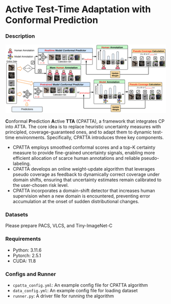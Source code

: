 # Active Test-Time Adaptation with Conformal Prediction

### Description

![Alt text](images/schematic_diagram.png)

**C**onformal **P**rediction **A**ctive **TTA** (CPATTA), a framework that integrates CP into ATTA. The core idea is to replace heuristic uncertainty measures with principled, coverage-guaranteed ones, and to adapt them to dynamic test-time environments. Specifically, CPATTA introduces three key components.
* CPATTA employs smoothed conformal scores and a top-K certainty measure to provide fine-grained uncertainty signals, enabling more efficient allocation of scarce human annotations and reliable pseudo-labeling.
* CPATTA develops an online weight-update algorithm that leverages pseudo coverage as feedback to dynamically correct coverage under domain shifts, ensuring that uncertainty estimates remain calibrated to the user-chosen risk level. 
* CPATTA incorporates a domain-shift detector that increases human supervision when a new domain is encountered, preventing error accumulation at the onset of sudden distributional changes. 


### Datasets
Please prepare PACS, VLCS, and Tiny-ImageNet-C

### Requirements
* Python: 3.11.6
* Pytorch: 2.5.1
* CUDA: 11.8

### Configs and Runner
* ``cpatta_config.yml``: An example config file for CPATTA algorithm
* ``data_config.yml``: An example config file for loading dataset
* ``runner.py``: A driver file for running the algorithm